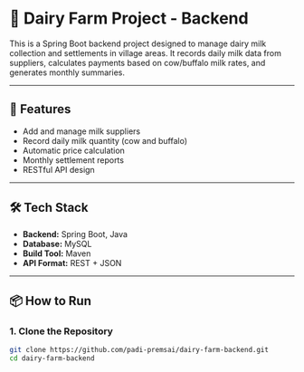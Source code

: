 # 🐄 Dairy Farm Project - Backend

This is a Spring Boot backend project designed to manage dairy milk collection and settlements in village areas. It records daily milk data from suppliers, calculates payments based on cow/buffalo milk rates, and generates monthly summaries.

---

## 🚀 Features

- Add and manage milk suppliers
- Record daily milk quantity (cow and buffalo)
- Automatic price calculation
- Monthly settlement reports
- RESTful API design

---

## 🛠 Tech Stack

- **Backend:** Spring Boot, Java
- **Database:** MySQL
- **Build Tool:** Maven
- **API Format:** REST + JSON

---

## 📦 How to Run

### 1. Clone the Repository
```bash
git clone https://github.com/padi-premsai/dairy-farm-backend.git
cd dairy-farm-backend
